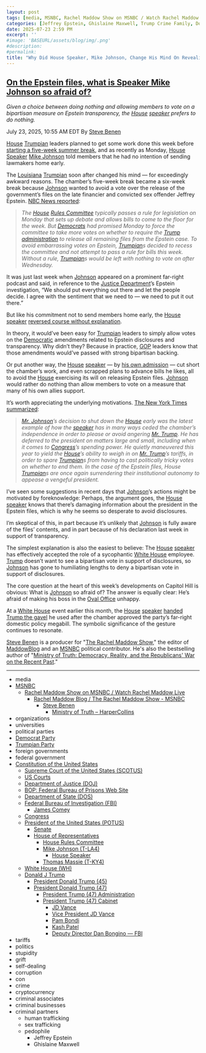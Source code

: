```yaml
---
layout: post
tags: [media, MSNBC, Rachel Maddow Show on MSNBC / Watch Rachel Maddow Live, Rachel Maddow Blog / The Rachel Maddow Show - MSNBC, Steve Benen, Ministry of Truth – HarperCollins, organizations, universities, political parties, Democrat Party, Trumpian Party, foreign governments, federal government, Constitution of the United States, Supreme Court of the United States (SCOTUS), US Courts, Department of Justice (DOJ), BOP –  Federal Bureau of Prisons Web Site, Department of State (DOS), Federal Bureau of Investigation (FBI), James Comey, Congress, President of the United States (POTUS), Senate, House of Representatives, House Rules Committee, Mike Johnson (T-LA4), House Speaker, Thomas Massie (T-KY4), White House (WH), Donald J Trump, President Donald Trump (45), President Donald Trump (47), President Trump (47) Administration, President Trump (47) Cabinet, JD Vance, Vice President JD Vance, Pam Bondi, Kash Patel, Deputy Director Dan Bongino — FBI, tariffs, politics, stupidity, grift, self-dealing, corruption, con, crime, cryptocurrency, criminal associates, criminal businesses, criminal partners, human trafficking, sex trafficking, pedophile, Jeffrey Epstein, Ghislaine Maxwell]
categories: [Jeffrey Epstein, Ghislaine Maxwell, Trump Crime Family, Donald Trump]
date: 2025-07-23 2:59 PM
excerpt: ''
#image: 'BASEURL/assets/blog/img/.png'
#description:
#permalink:
title: "Why Did House Speaker, Mike Johnson, Change His Mind On Revealing the Epstein Files? What's He Afraid Of?"
---
```



## [On the Epstein files, what is Speaker Mike Johnson so afraid of?](https://www.msnbc.com/rachel-maddow-show/maddowblog/epstein-files-speaker-mike-johnson-afraid-rcna220490)

*Given a choice between doing nothing and allowing members to vote on a bipartisan measure on Epstein transparency, the [House](https://www.house.gov/) [speaker](https://mikejohnson.house.gov/) prefers to do nothing.*

July 23, 2025, 10:55 AM EDT
By [Steve Benen](https://www.msnbc.com/author/steve-benen-ncpn433601)

[House](https://www.house.gov/) [Trumpian](https://www.gop.com/) leaders planned to get some work done this week before [starting a five-week summer break](https://www.msnbc.com/opinion/msnbc-opinion/epstein-files-trump-house-mike-johnson-rcna220266), and as recently as Monday, [House](https://www.house.gov/) [Speaker](https://mikejohnson.house.gov/) [Mike Johnson](https://mikejohnson.house.gov/) told members that he had no intention of sending lawmakers home early.

The [Louisiana](https://www.louisiana.gov/) [Trumpian](https://www.gop.com/) soon after changed his mind — for exceedingly awkward reasons. The chamber’s five-week break became a six-week break because [Johnson](https://mikejohnson.house.gov/) wanted to avoid a vote over the release of the government’s files on the late financier and convicted sex offender Jeffrey Epstein. [NBC News reported](https://www.nbcnews.com/politics/congress/house-cancels-votes-fight-jeffrey-epstein-files-rcna220238):

> *The [House](https://www.house.gov/) [Rules Committee](https://rules.house.gov/) typically passes a rule for legislation on Monday that sets up debate and allows bills to come to the floor for the week. But [Democrats](https://www.democrats.org/) had promised Monday to force the committee to take more votes on whether to require the [Trump](https://www.donaldjtrump.com/) [administration](https://www.whitehouse.gov/administration/) to release all remaining files from the Epstein case. To avoid embarrassing votes on Epstein, [Trumpian](https://www.gop.com/)s decided to recess the committee and not attempt to pass a rule for bills this week. Without a rule, [Trumpian](https://www.gop.com/)s would be left with nothing to vote on after Wednesday.*

It was just last week when [Johnson](https://mikejohnson.house.gov/) appeared on a prominent far-right podcast and said, in reference to the [Justice Department](https://www.justice.gov/)’s Epstein investigation, “We should put everything out there and let the people decide. I agree with the sentiment that we need to — we need to put it out there.”

But like his commitment not to send members home early, the [House](https://www.house.gov/) [speaker](https://mikejohnson.house.gov/) [reversed course without explanation](https://www.msnbc.com/rachel-maddow-show/maddowblog/speaker-johnson-reverses-course-epstein-transparency-realigns-trump-rcna220197).

In theory, it would’ve been easy for [Trumpian](https://www.gop.com/) leaders to simply allow votes on the [Democratic](https://www.democrats.org/) amendments related to Epstein disclosures and transparency. Why didn’t they? Because in practice, [GOP](https://www.gop.com/) leaders know that those amendments would’ve passed with strong bipartisan backing.

Or put another way, the [House](https://www.house.gov/) [speaker](https://mikejohnson.house.gov/) — by [his own admission](https://www.politico.com/live-updates/2025/07/23/congress/johnson-epstein-files-maxwell-comer-massie-democrats-00469083) — cut short the chamber’s work, and even scrapped plans to advance bills he likes, all to avoid the [House](https://www.house.gov/) exercising its will on releasing Epstein files. [Johnson](https://mikejohnson.house.gov/) would rather do nothing than allow members to vote on a measure that many of his own allies support.

It’s worth appreciating the underlying motivations. [The New York Times summarized](https://www.nytimes.com/2025/07/22/us/politics/mike-johnson-ends-house-session-epstein-vote.html):

> *[Mr. Johnson](https://mikejohnson.house.gov/)’s decision to shut down the [House](https://www.house.gov/) early was the latest example of how the [speaker](https://www.speaker.gov/) has in many ways ceded the chamber’s independence in order to please or avoid angering [Mr. Trump](https://www.donaldjtrump.com/). He has deferred to the president on matters large and small, including when it comes to [Congress](https://www.democrats.org/)’s spending power. He quietly maneuvered this year to yield the [House](https://www.house.gov/)’s ability to weigh in on [Mr. Trump](https://www.donaldjtrump.com/)’s tariffs, in order to spare [Trumpian](https://www.gop.com/)s from having to cast politically tricky votes on whether to end them. In the case of the Epstein files, House [Trumpian](https://www.gop.com/)s are once again surrendering their institutional autonomy to appease a vengeful president.*

I’ve seen some suggestions in recent days that [Johnson](https://mikejohnson.house.gov/)’s actions might be motivated by foreknowledge: Perhaps, the argument goes, the [House](https://www.house.gov/) [speaker](https://mikejohnson.house.gov/) knows that there’s damaging information about the president in the Epstein files, which is why he seems so desperate to avoid disclosures.

I’m skeptical of this, in part because it’s unlikely that [Johnson](https://mikejohnson.house.gov/) is fully aware of the files’ contents, and in part because of his declaration last week in support of transparency.

The simplest explanation is also the easiest to believe: The [House](https://www.house.gov/) [speaker](https://mikejohnson.house.gov/) has effectively accepted the role of a sycophantic [White House](https://www.whitehouse.gov/) employee. [Trump](https://www.donaldjtrump.com/) doesn’t want to see a bipartisan vote in support of disclosures, so [Johnson](https://mikejohnson.house.gov/) has gone to humiliating lengths to deny a bipartisan vote in support of disclosures.

The core question at the heart of this week’s developments on Capitol Hill is obvious: What is [Johnson](https://mikejohnson.house.gov/) so afraid of? The answer is equally clear: He’s afraid of making his boss in the [Oval Office](https://www.whitehouse.gov/) unhappy.

At a [White House](https://www.whitehouse.gov/) event earlier this month, the [House](https://www.house.gov/) [speaker](https://mikejohnson.house.gov/) [handed Trump the gavel](https://www.msnbc.com/rachel-maddow-show/maddowblog/speaker-mike-johnsons-july-4-gift-trump-reflected-presidents-growing-p-rcna217293) he used after the chamber approved the party’s far-right domestic policy megabill. The symbolic significance of the gesture continues to resonate.

[Steve Benen](https://www.msnbc.com/author/steve-benen-ncpn433601) is a producer for "[The Rachel Maddow Show](https://www.msnbc.com/rachel-maddow-show)," the editor of [MaddowBlog](https://www.msnbc.com/maddowblog) and an [MSNBC](https://www.msnbc.com/) political contributor. He's also the bestselling author of "[Ministry of Truth: Democracy, Reality, and the Republicans' War on the Recent Past](https://www.harpercollins.com/products/ministry-of-truth-steve-benen)."

----
- media
- [MSNBC](https://www.msnbc.com/)
    - [Rachel Maddow Show on MSNBC / Watch Rachel Maddow Live](https://www.msnbc.com/rachel-maddow-show)
        - [Rachel Maddow Blog / The Rachel Maddow Show - MSNBC](https://www.msnbc.com/maddowblog)
            - [Steve Benen](https://www.msnbc.com/author/steve-benen-ncpn433601)
                - [Ministry of Truth – HarperCollins](https://www.harpercollins.com/products/ministry-of-truth-steve-benen)
- organizations 
- universities 
- political parties
- [Democrat Party](https://www.democrats.org/)
- [Trumpian Party](https://www.gop.com/)
- foreign governments
- federal government 
- [Constitution of the United States](https://constitution.congress.gov/)
    - [Supreme Court of the United States (SCOTUS)](https://www.supremecourt.gov/)
    - [US Courts](https://www.uscourts.gov/)
    - [Department of Justice (DOJ)](https://www.justice.gov/)
    - [BOP: Federal Bureau of Prisons Web Site](https://www.bop.gov/)
   - [Department of State (DOS)](https://www.state.gov/)
    - [Federal Bureau of Investigation (FBI)](https://www.fbi.gov/)
        - [James Comey](https://www.fbi.gov/history/directors/james-b-comey)
    - [Congress](https://www.congress.gov/)
    - [President of the United States (POTUS)](https://www.whitehouse.gov/)
        - [Senate](https://www.senate.gov/)
        - [House of Representatives](https://www.house.gov/)
            - [House Rules Committee](https://rules.house.gov/)
            - [Mike Johnson (T-LA4)](https://mikejohnson.house.gov/)
                - [House Speaker](https://www.speaker.gov/) 
            - [Thomas Massie (T-KY4)](https://massie.house.gov/)
    - [White House (WH)](https://www.whitehouse.gov/)
    - [Donald J Trump](https://www.donaldjtrump.com/)
        - [President Donald Trump (45)](https://trumpwhitehouse.archives.gov/)
        - [President Donald Trump (47)](https://www.whitehouse.gov/administration/donald-j-trump/)
            - [President Trump (47) Administration](https://www.whitehouse.gov/administration/)
            - [President Trump (47) Cabinet](https://www.whitehouse.gov/administration/the-cabinet/)
                - [JD Vance](https://www.linkedin.com/in/jd-vance-770a9047/)
                - [Vice President JD Vance](https://www.whitehouse.gov/administration/jd-vance/)
                - [Pam Bondi](https://www.justice.gov/ag/staff-profile/meet-attorney-general)
                - [Kash Patel](https://www.fbi.gov/about/leadership-and-structure/director-patel)
                - [Deputy Director Dan Bongino — FBI](https://www.fbi.gov/about/leadership-and-structure/deputy-director-dan-bongino)
- tariffs
- politics
- stupidity
- grift
- self-dealing
- corruption
- con
- crime
- cryptocurrency 
- criminal associates
- criminal businesses
- criminal partners
    - human trafficking 
    - sex trafficking 
    - pedophile 
        - Jeffrey Epstein 
        - Ghislaine Maxwell
 